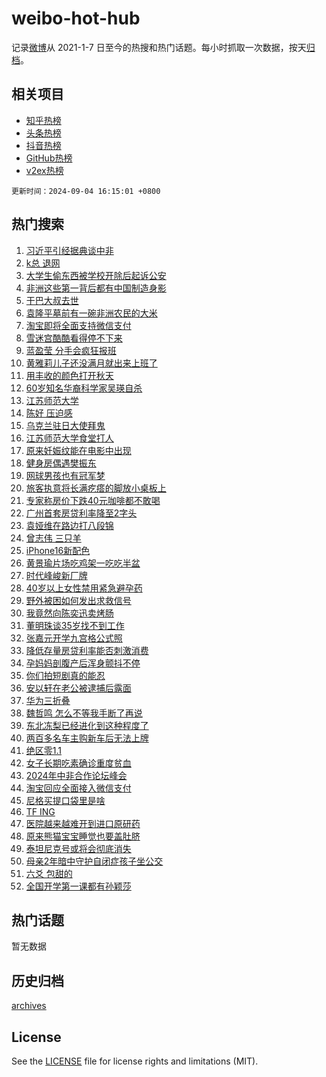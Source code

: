 # weibo-hot-hub

记录[微博](https://www.weibo.com)从 2021-1-7 日至今的热搜和热门话题。每小时抓取一次数据，按天[归档](archives)。

## 相关项目

- [知乎热榜](https://github.com/lonnyzhang423/zhihu-hot-hub)
- [头条热榜](https://github.com/lonnyzhang423/toutiao-hot-hub)
- [抖音热榜](https://github.com/lonnyzhang423/douyin-hot-hub)
- [GitHub热榜](https://github.com/lonnyzhang423/github-hot-hub)
- [v2ex热榜](https://github.com/lonnyzhang423/v2ex-hot-hub)


`更新时间：2024-09-04 16:15:01 +0800`

## 热门搜索

1. [习近平引经据典谈中非](https://m.weibo.cn/search?containerid=100103type%3D1%26t%3D10%26q%3D%23%E4%B9%A0%E8%BF%91%E5%B9%B3%E5%BC%95%E7%BB%8F%E6%8D%AE%E5%85%B8%E8%B0%88%E4%B8%AD%E9%9D%9E%23&stream_entry_id=51&isnewpage=1&extparam=seat%3D1%26filter_type%3Drealtimehot%26stream_entry_id%3D51%26q%3D%2523%25E4%25B9%25A0%25E8%25BF%2591%25E5%25B9%25B3%25E5%25BC%2595%25E7%25BB%258F%25E6%258D%25AE%25E5%2585%25B8%25E8%25B0%2588%25E4%25B8%25AD%25E9%259D%259E%2523%26c_type%3D51%26cate%3D10103%26pos%3D0%26dgr%3D0%26display_time%3D1725437700%26pre_seqid%3D17254377007000054606)
1. [k总 退网](https://m.weibo.cn/search?containerid=100103type%3D1%26t%3D10%26q%3Dk%E6%80%BB+%E9%80%80%E7%BD%91&stream_entry_id=31&isnewpage=1&extparam=seat%3D1%26lcate%3D5001%26pos%3D0%26dgr%3D0%26filter_type%3Drealtimehot%26band_rank%3D1%26q%3Dk%25E6%2580%25BB%2520%25E9%2580%2580%25E7%25BD%2591%26flag%3D2%26stream_entry_id%3D31%26cate%3D5001%26realpos%3D1%26c_type%3D31%26display_time%3D1725437700%26pre_seqid%3D17254377007000054606)
1. [大学生偷东西被学校开除后起诉公安](https://m.weibo.cn/search?containerid=100103type%3D1%26t%3D10%26q%3D%23%E5%A4%A7%E5%AD%A6%E7%94%9F%E5%81%B7%E4%B8%9C%E8%A5%BF%E8%A2%AB%E5%AD%A6%E6%A0%A1%E5%BC%80%E9%99%A4%E5%90%8E%E8%B5%B7%E8%AF%89%E5%85%AC%E5%AE%89%23&stream_entry_id=31&isnewpage=1&extparam=seat%3D1%26lcate%3D5001%26pos%3D1%26dgr%3D0%26filter_type%3Drealtimehot%26band_rank%3D2%26q%3D%2523%25E5%25A4%25A7%25E5%25AD%25A6%25E7%2594%259F%25E5%2581%25B7%25E4%25B8%259C%25E8%25A5%25BF%25E8%25A2%25AB%25E5%25AD%25A6%25E6%25A0%25A1%25E5%25BC%2580%25E9%2599%25A4%25E5%2590%258E%25E8%25B5%25B7%25E8%25AF%2589%25E5%2585%25AC%25E5%25AE%2589%2523%26flag%3D0%26stream_entry_id%3D31%26cate%3D5001%26realpos%3D2%26c_type%3D31%26display_time%3D1725437700%26pre_seqid%3D17254377007000054606)
1. [非洲这些第一背后都有中国制造身影](https://m.weibo.cn/search?containerid=100103type%3D1%26t%3D10%26q%3D%23%E9%9D%9E%E6%B4%B2%E8%BF%99%E4%BA%9B%E7%AC%AC%E4%B8%80%E8%83%8C%E5%90%8E%E9%83%BD%E6%9C%89%E4%B8%AD%E5%9B%BD%E5%88%B6%E9%80%A0%E8%BA%AB%E5%BD%B1%23&stream_entry_id=31&isnewpage=1&extparam=seat%3D1%26lcate%3D5001%26pos%3D2%26dgr%3D0%26filter_type%3Drealtimehot%26band_rank%3D3%26q%3D%2523%25E9%259D%259E%25E6%25B4%25B2%25E8%25BF%2599%25E4%25BA%259B%25E7%25AC%25AC%25E4%25B8%2580%25E8%2583%258C%25E5%2590%258E%25E9%2583%25BD%25E6%259C%2589%25E4%25B8%25AD%25E5%259B%25BD%25E5%2588%25B6%25E9%2580%25A0%25E8%25BA%25AB%25E5%25BD%25B1%2523%26flag%3D1%26stream_entry_id%3D31%26cate%3D5001%26realpos%3D3%26c_type%3D31%26display_time%3D1725437700%26pre_seqid%3D17254377007000054606)
1. [干巴大叔去世](https://m.weibo.cn/search?containerid=100103type%3D1%26t%3D10%26q%3D%23%E5%B9%B2%E5%B7%B4%E5%A4%A7%E5%8F%94%E5%8E%BB%E4%B8%96%23&stream_entry_id=31&isnewpage=1&extparam=seat%3D1%26lcate%3D5001%26pos%3D3%26dgr%3D0%26filter_type%3Drealtimehot%26band_rank%3D4%26q%3D%2523%25E5%25B9%25B2%25E5%25B7%25B4%25E5%25A4%25A7%25E5%258F%2594%25E5%258E%25BB%25E4%25B8%2596%2523%26flag%3D2%26stream_entry_id%3D31%26cate%3D5001%26realpos%3D4%26c_type%3D31%26display_time%3D1725437700%26pre_seqid%3D17254377007000054606)
1. [袁隆平墓前有一碗非洲农民的大米](https://m.weibo.cn/search?containerid=100103type%3D1%26t%3D10%26q%3D%23%E8%A2%81%E9%9A%86%E5%B9%B3%E5%A2%93%E5%89%8D%E6%9C%89%E4%B8%80%E7%A2%97%E9%9D%9E%E6%B4%B2%E5%86%9C%E6%B0%91%E7%9A%84%E5%A4%A7%E7%B1%B3%23&stream_entry_id=31&isnewpage=1&extparam=seat%3D1%26lcate%3D5001%26pos%3D4%26dgr%3D0%26filter_type%3Drealtimehot%26band_rank%3D5%26q%3D%2523%25E8%25A2%2581%25E9%259A%2586%25E5%25B9%25B3%25E5%25A2%2593%25E5%2589%258D%25E6%259C%2589%25E4%25B8%2580%25E7%25A2%2597%25E9%259D%259E%25E6%25B4%25B2%25E5%2586%259C%25E6%25B0%2591%25E7%259A%2584%25E5%25A4%25A7%25E7%25B1%25B3%2523%26flag%3D1%26stream_entry_id%3D31%26cate%3D5001%26realpos%3D5%26c_type%3D31%26display_time%3D1725437700%26pre_seqid%3D17254377007000054606)
1. [淘宝即将全面支持微信支付](https://m.weibo.cn/search?containerid=100103type%3D1%26t%3D10%26q%3D%23%E6%B7%98%E5%AE%9D%E5%8D%B3%E5%B0%86%E5%85%A8%E9%9D%A2%E6%94%AF%E6%8C%81%E5%BE%AE%E4%BF%A1%E6%94%AF%E4%BB%98%23&stream_entry_id=31&isnewpage=1&extparam=seat%3D1%26lcate%3D5001%26pos%3D5%26dgr%3D0%26filter_type%3Drealtimehot%26band_rank%3D6%26q%3D%2523%25E6%25B7%2598%25E5%25AE%259D%25E5%258D%25B3%25E5%25B0%2586%25E5%2585%25A8%25E9%259D%25A2%25E6%2594%25AF%25E6%258C%2581%25E5%25BE%25AE%25E4%25BF%25A1%25E6%2594%25AF%25E4%25BB%2598%2523%26flag%3D1%26stream_entry_id%3D31%26cate%3D5001%26realpos%3D6%26c_type%3D31%26display_time%3D1725437700%26pre_seqid%3D17254377007000054606)
1. [雪迷宫酷酷看得停不下来](https://m.weibo.cn/search?containerid=100103type%3D1%26t%3D10%26q%3D%23%E9%9B%AA%E8%BF%B7%E5%AE%AB%E9%85%B7%E9%85%B7%E7%9C%8B%E5%BE%97%E5%81%9C%E4%B8%8D%E4%B8%8B%E6%9D%A5%23&stream_entry_id=31&isnewpage=1&extparam=seat%3D1%26lcate%3D5001%26pos%3D6%26dgr%3D0%26filter_type%3Drealtimehot%26band_rank%3D7%26q%3D%2523%25E9%259B%25AA%25E8%25BF%25B7%25E5%25AE%25AB%25E9%2585%25B7%25E9%2585%25B7%25E7%259C%258B%25E5%25BE%2597%25E5%2581%259C%25E4%25B8%258D%25E4%25B8%258B%25E6%259D%25A5%2523%26cate%3D5001%26is_ad_pos%3D1%26adid%3D253265%26stream_entry_id%3D31%26c_type%3D31%26display_time%3D1725437700%26pre_seqid%3D17254377007000054606)
1. [蓝盈莹 分手会疯狂报班](https://m.weibo.cn/search?containerid=100103type%3D1%26t%3D10%26q%3D%E8%93%9D%E7%9B%88%E8%8E%B9+%E5%88%86%E6%89%8B%E4%BC%9A%E7%96%AF%E7%8B%82%E6%8A%A5%E7%8F%AD&stream_entry_id=31&isnewpage=1&extparam=seat%3D1%26lcate%3D5001%26pos%3D7%26dgr%3D0%26filter_type%3Drealtimehot%26band_rank%3D7%26q%3D%25E8%2593%259D%25E7%259B%2588%25E8%258E%25B9%2520%25E5%2588%2586%25E6%2589%258B%25E4%25BC%259A%25E7%2596%25AF%25E7%258B%2582%25E6%258A%25A5%25E7%258F%25AD%26flag%3D2%26stream_entry_id%3D31%26cate%3D5001%26realpos%3D7%26c_type%3D31%26display_time%3D1725437700%26pre_seqid%3D17254377007000054606)
1. [黄雅莉儿子还没满月就出来上班了](https://m.weibo.cn/search?containerid=100103type%3D1%26t%3D10%26q%3D%E9%BB%84%E9%9B%85%E8%8E%89%E5%84%BF%E5%AD%90%E8%BF%98%E6%B2%A1%E6%BB%A1%E6%9C%88%E5%B0%B1%E5%87%BA%E6%9D%A5%E4%B8%8A%E7%8F%AD%E4%BA%86&stream_entry_id=31&isnewpage=1&extparam=seat%3D1%26lcate%3D5001%26pos%3D8%26dgr%3D0%26filter_type%3Drealtimehot%26band_rank%3D8%26q%3D%25E9%25BB%2584%25E9%259B%2585%25E8%258E%2589%25E5%2584%25BF%25E5%25AD%2590%25E8%25BF%2598%25E6%25B2%25A1%25E6%25BB%25A1%25E6%259C%2588%25E5%25B0%25B1%25E5%2587%25BA%25E6%259D%25A5%25E4%25B8%258A%25E7%258F%25AD%25E4%25BA%2586%26flag%3D1%26stream_entry_id%3D31%26cate%3D5001%26realpos%3D8%26c_type%3D31%26display_time%3D1725437700%26pre_seqid%3D17254377007000054606)
1. [用丰收的颜色打开秋天](https://m.weibo.cn/search?containerid=100103type%3D1%26t%3D10%26q%3D%23%E7%94%A8%E4%B8%B0%E6%94%B6%E7%9A%84%E9%A2%9C%E8%89%B2%E6%89%93%E5%BC%80%E7%A7%8B%E5%A4%A9%23&stream_entry_id=31&isnewpage=1&extparam=seat%3D1%26lcate%3D5001%26pos%3D9%26dgr%3D0%26filter_type%3Drealtimehot%26band_rank%3D9%26q%3D%2523%25E7%2594%25A8%25E4%25B8%25B0%25E6%2594%25B6%25E7%259A%2584%25E9%25A2%259C%25E8%2589%25B2%25E6%2589%2593%25E5%25BC%2580%25E7%25A7%258B%25E5%25A4%25A9%2523%26flag%3D1%26stream_entry_id%3D31%26cate%3D5001%26realpos%3D9%26c_type%3D31%26display_time%3D1725437700%26pre_seqid%3D17254377007000054606)
1. [60岁知名华裔科学家吴瑛自杀](https://m.weibo.cn/search?containerid=100103type%3D1%26t%3D10%26q%3D%2360%E5%B2%81%E7%9F%A5%E5%90%8D%E5%8D%8E%E8%A3%94%E7%A7%91%E5%AD%A6%E5%AE%B6%E5%90%B4%E7%91%9B%E8%87%AA%E6%9D%80%23&stream_entry_id=31&isnewpage=1&extparam=seat%3D1%26lcate%3D5001%26pos%3D10%26dgr%3D0%26filter_type%3Drealtimehot%26band_rank%3D10%26q%3D%252360%25E5%25B2%2581%25E7%259F%25A5%25E5%2590%258D%25E5%258D%258E%25E8%25A3%2594%25E7%25A7%2591%25E5%25AD%25A6%25E5%25AE%25B6%25E5%2590%25B4%25E7%2591%259B%25E8%2587%25AA%25E6%259D%2580%2523%26flag%3D0%26stream_entry_id%3D31%26cate%3D5001%26realpos%3D10%26c_type%3D31%26display_time%3D1725437700%26pre_seqid%3D17254377007000054606)
1. [江苏师范大学](https://m.weibo.cn/search?containerid=100103type%3D1%26t%3D10%26q%3D%E6%B1%9F%E8%8B%8F%E5%B8%88%E8%8C%83%E5%A4%A7%E5%AD%A6&stream_entry_id=31&isnewpage=1&extparam=seat%3D1%26lcate%3D5001%26pos%3D11%26dgr%3D0%26filter_type%3Drealtimehot%26band_rank%3D11%26q%3D%25E6%25B1%259F%25E8%258B%258F%25E5%25B8%2588%25E8%258C%2583%25E5%25A4%25A7%25E5%25AD%25A6%26flag%3D2%26stream_entry_id%3D31%26cate%3D5001%26realpos%3D11%26c_type%3D31%26display_time%3D1725437700%26pre_seqid%3D17254377007000054606)
1. [陈好 压迫感](https://m.weibo.cn/search?containerid=100103type%3D1%26t%3D10%26q%3D%E9%99%88%E5%A5%BD+%E5%8E%8B%E8%BF%AB%E6%84%9F&stream_entry_id=31&isnewpage=1&extparam=seat%3D1%26lcate%3D5001%26pos%3D12%26dgr%3D0%26filter_type%3Drealtimehot%26band_rank%3D12%26q%3D%25E9%2599%2588%25E5%25A5%25BD%2520%25E5%258E%258B%25E8%25BF%25AB%25E6%2584%259F%26flag%3D0%26stream_entry_id%3D31%26cate%3D5001%26realpos%3D12%26c_type%3D31%26display_time%3D1725437700%26pre_seqid%3D17254377007000054606)
1. [乌克兰驻日大使拜鬼](https://m.weibo.cn/search?containerid=100103type%3D1%26t%3D10%26q%3D%23%E4%B9%8C%E5%85%8B%E5%85%B0%E9%A9%BB%E6%97%A5%E5%A4%A7%E4%BD%BF%E6%8B%9C%E9%AC%BC%23&stream_entry_id=31&isnewpage=1&extparam=seat%3D1%26lcate%3D5001%26pos%3D13%26dgr%3D0%26filter_type%3Drealtimehot%26band_rank%3D13%26q%3D%2523%25E4%25B9%258C%25E5%2585%258B%25E5%2585%25B0%25E9%25A9%25BB%25E6%2597%25A5%25E5%25A4%25A7%25E4%25BD%25BF%25E6%258B%259C%25E9%25AC%25BC%2523%26flag%3D0%26stream_entry_id%3D31%26cate%3D5001%26realpos%3D13%26c_type%3D31%26display_time%3D1725437700%26pre_seqid%3D17254377007000054606)
1. [江苏师范大学食堂打人](https://m.weibo.cn/search?containerid=100103type%3D1%26t%3D10%26q%3D%23%E6%B1%9F%E8%8B%8F%E5%B8%88%E8%8C%83%E5%A4%A7%E5%AD%A6%E9%A3%9F%E5%A0%82%E6%89%93%E4%BA%BA%23&stream_entry_id=31&isnewpage=1&extparam=seat%3D1%26lcate%3D5001%26pos%3D14%26dgr%3D0%26filter_type%3Drealtimehot%26band_rank%3D14%26q%3D%2523%25E6%25B1%259F%25E8%258B%258F%25E5%25B8%2588%25E8%258C%2583%25E5%25A4%25A7%25E5%25AD%25A6%25E9%25A3%259F%25E5%25A0%2582%25E6%2589%2593%25E4%25BA%25BA%2523%26flag%3D1%26stream_entry_id%3D31%26cate%3D5001%26realpos%3D14%26c_type%3D31%26display_time%3D1725437700%26pre_seqid%3D17254377007000054606)
1. [原来妊娠纹能在电影中出现](https://m.weibo.cn/search?containerid=100103type%3D1%26t%3D10%26q%3D%E5%8E%9F%E6%9D%A5%E5%A6%8A%E5%A8%A0%E7%BA%B9%E8%83%BD%E5%9C%A8%E7%94%B5%E5%BD%B1%E4%B8%AD%E5%87%BA%E7%8E%B0&stream_entry_id=31&isnewpage=1&extparam=seat%3D1%26lcate%3D5001%26pos%3D15%26dgr%3D0%26filter_type%3Drealtimehot%26band_rank%3D15%26q%3D%25E5%258E%259F%25E6%259D%25A5%25E5%25A6%258A%25E5%25A8%25A0%25E7%25BA%25B9%25E8%2583%25BD%25E5%259C%25A8%25E7%2594%25B5%25E5%25BD%25B1%25E4%25B8%25AD%25E5%2587%25BA%25E7%258E%25B0%26flag%3D2%26stream_entry_id%3D31%26cate%3D5001%26realpos%3D15%26c_type%3D31%26display_time%3D1725437700%26pre_seqid%3D17254377007000054606)
1. [健身房偶遇樊振东](https://m.weibo.cn/search?containerid=100103type%3D1%26t%3D10%26q%3D%E5%81%A5%E8%BA%AB%E6%88%BF%E5%81%B6%E9%81%87%E6%A8%8A%E6%8C%AF%E4%B8%9C&stream_entry_id=31&isnewpage=1&extparam=seat%3D1%26lcate%3D5001%26pos%3D16%26dgr%3D0%26filter_type%3Drealtimehot%26band_rank%3D16%26q%3D%25E5%2581%25A5%25E8%25BA%25AB%25E6%2588%25BF%25E5%2581%25B6%25E9%2581%2587%25E6%25A8%258A%25E6%258C%25AF%25E4%25B8%259C%26flag%3D1%26stream_entry_id%3D31%26cate%3D5001%26realpos%3D16%26c_type%3D31%26display_time%3D1725437700%26pre_seqid%3D17254377007000054606)
1. [网球男孩也有冠军梦](https://m.weibo.cn/search?containerid=100103type%3D1%26t%3D10%26q%3D%23%E7%BD%91%E7%90%83%E7%94%B7%E5%AD%A9%E4%B9%9F%E6%9C%89%E5%86%A0%E5%86%9B%E6%A2%A6%23&stream_entry_id=31&isnewpage=1&extparam=seat%3D1%26lcate%3D5001%26pos%3D17%26cate%3D5001%26dgr%3D0%26filter_type%3Drealtimehot%26band_rank%3D17%26q%3D%2523%25E7%25BD%2591%25E7%2590%2583%25E7%2594%25B7%25E5%25AD%25A9%25E4%25B9%259F%25E6%259C%2589%25E5%2586%25A0%25E5%2586%259B%25E6%25A2%25A6%2523%26flag%3D0%26stream_entry_id%3D31%26adid%3D253244%26realpos%3D17%26c_type%3D31%26display_time%3D1725437700%26pre_seqid%3D17254377007000054606)
1. [旅客执意将长满疙瘩的脚放小桌板上](https://m.weibo.cn/search?containerid=100103type%3D1%26t%3D10%26q%3D%23%E6%97%85%E5%AE%A2%E6%89%A7%E6%84%8F%E5%B0%86%E9%95%BF%E6%BB%A1%E7%96%99%E7%98%A9%E7%9A%84%E8%84%9A%E6%94%BE%E5%B0%8F%E6%A1%8C%E6%9D%BF%E4%B8%8A%23&stream_entry_id=31&isnewpage=1&extparam=seat%3D1%26lcate%3D5001%26pos%3D18%26dgr%3D0%26filter_type%3Drealtimehot%26band_rank%3D18%26q%3D%2523%25E6%2597%2585%25E5%25AE%25A2%25E6%2589%25A7%25E6%2584%258F%25E5%25B0%2586%25E9%2595%25BF%25E6%25BB%25A1%25E7%2596%2599%25E7%2598%25A9%25E7%259A%2584%25E8%2584%259A%25E6%2594%25BE%25E5%25B0%258F%25E6%25A1%258C%25E6%259D%25BF%25E4%25B8%258A%2523%26flag%3D2%26stream_entry_id%3D31%26cate%3D5001%26realpos%3D18%26c_type%3D31%26display_time%3D1725437700%26pre_seqid%3D17254377007000054606)
1. [专家称房价下跌40元咖啡都不敢喝](https://m.weibo.cn/search?containerid=100103type%3D1%26t%3D10%26q%3D%23%E4%B8%93%E5%AE%B6%E7%A7%B0%E6%88%BF%E4%BB%B7%E4%B8%8B%E8%B7%8C40%E5%85%83%E5%92%96%E5%95%A1%E9%83%BD%E4%B8%8D%E6%95%A2%E5%96%9D%23&stream_entry_id=31&isnewpage=1&extparam=seat%3D1%26lcate%3D5001%26pos%3D19%26dgr%3D0%26filter_type%3Drealtimehot%26band_rank%3D19%26q%3D%2523%25E4%25B8%2593%25E5%25AE%25B6%25E7%25A7%25B0%25E6%2588%25BF%25E4%25BB%25B7%25E4%25B8%258B%25E8%25B7%258C40%25E5%2585%2583%25E5%2592%2596%25E5%2595%25A1%25E9%2583%25BD%25E4%25B8%258D%25E6%2595%25A2%25E5%2596%259D%2523%26flag%3D0%26stream_entry_id%3D31%26cate%3D5001%26realpos%3D19%26c_type%3D31%26display_time%3D1725437700%26pre_seqid%3D17254377007000054606)
1. [广州首套房贷利率降至2字头](https://m.weibo.cn/search?containerid=100103type%3D1%26t%3D10%26q%3D%23%E5%B9%BF%E5%B7%9E%E9%A6%96%E5%A5%97%E6%88%BF%E8%B4%B7%E5%88%A9%E7%8E%87%E9%99%8D%E8%87%B32%E5%AD%97%E5%A4%B4%23&stream_entry_id=31&isnewpage=1&extparam=seat%3D1%26lcate%3D5001%26pos%3D20%26dgr%3D0%26filter_type%3Drealtimehot%26band_rank%3D20%26q%3D%2523%25E5%25B9%25BF%25E5%25B7%259E%25E9%25A6%2596%25E5%25A5%2597%25E6%2588%25BF%25E8%25B4%25B7%25E5%2588%25A9%25E7%258E%2587%25E9%2599%258D%25E8%2587%25B32%25E5%25AD%2597%25E5%25A4%25B4%2523%26flag%3D1%26stream_entry_id%3D31%26cate%3D5001%26realpos%3D20%26c_type%3D31%26display_time%3D1725437700%26pre_seqid%3D17254377007000054606)
1. [袁娅维在路边打八段锦](https://m.weibo.cn/search?containerid=100103type%3D1%26t%3D10%26q%3D%23%E8%A2%81%E5%A8%85%E7%BB%B4%E5%9C%A8%E8%B7%AF%E8%BE%B9%E6%89%93%E5%85%AB%E6%AE%B5%E9%94%A6%23&stream_entry_id=31&isnewpage=1&extparam=seat%3D1%26lcate%3D5001%26pos%3D21%26dgr%3D0%26filter_type%3Drealtimehot%26band_rank%3D21%26q%3D%2523%25E8%25A2%2581%25E5%25A8%2585%25E7%25BB%25B4%25E5%259C%25A8%25E8%25B7%25AF%25E8%25BE%25B9%25E6%2589%2593%25E5%2585%25AB%25E6%25AE%25B5%25E9%2594%25A6%2523%26flag%3D1%26stream_entry_id%3D31%26cate%3D5001%26realpos%3D21%26c_type%3D31%26display_time%3D1725437700%26pre_seqid%3D17254377007000054606)
1. [曾志伟 三只羊](https://m.weibo.cn/search?containerid=100103type%3D1%26t%3D10%26q%3D%E6%9B%BE%E5%BF%97%E4%BC%9F+%E4%B8%89%E5%8F%AA%E7%BE%8A&stream_entry_id=31&isnewpage=1&extparam=seat%3D1%26lcate%3D5001%26pos%3D22%26dgr%3D0%26filter_type%3Drealtimehot%26band_rank%3D22%26q%3D%25E6%259B%25BE%25E5%25BF%2597%25E4%25BC%259F%2520%25E4%25B8%2589%25E5%258F%25AA%25E7%25BE%258A%26flag%3D2%26stream_entry_id%3D31%26cate%3D5001%26realpos%3D22%26c_type%3D31%26display_time%3D1725437700%26pre_seqid%3D17254377007000054606)
1. [iPhone16新配色](https://m.weibo.cn/search?containerid=100103type%3D1%26t%3D10%26q%3D%23iPhone16%E6%96%B0%E9%85%8D%E8%89%B2%23&stream_entry_id=31&isnewpage=1&extparam=seat%3D1%26lcate%3D5001%26pos%3D23%26dgr%3D0%26filter_type%3Drealtimehot%26band_rank%3D23%26q%3D%2523iPhone16%25E6%2596%25B0%25E9%2585%258D%25E8%2589%25B2%2523%26flag%3D0%26stream_entry_id%3D31%26cate%3D5001%26realpos%3D23%26c_type%3D31%26display_time%3D1725437700%26pre_seqid%3D17254377007000054606)
1. [黄景瑜片场吃鸡架一吃吃半盆](https://m.weibo.cn/search?containerid=100103type%3D1%26t%3D10%26q%3D%E9%BB%84%E6%99%AF%E7%91%9C%E7%89%87%E5%9C%BA%E5%90%83%E9%B8%A1%E6%9E%B6%E4%B8%80%E5%90%83%E5%90%83%E5%8D%8A%E7%9B%86&stream_entry_id=31&isnewpage=1&extparam=seat%3D1%26lcate%3D5001%26pos%3D24%26dgr%3D0%26filter_type%3Drealtimehot%26band_rank%3D24%26q%3D%25E9%25BB%2584%25E6%2599%25AF%25E7%2591%259C%25E7%2589%2587%25E5%259C%25BA%25E5%2590%2583%25E9%25B8%25A1%25E6%259E%25B6%25E4%25B8%2580%25E5%2590%2583%25E5%2590%2583%25E5%258D%258A%25E7%259B%2586%26flag%3D0%26stream_entry_id%3D31%26cate%3D5001%26realpos%3D24%26c_type%3D31%26display_time%3D1725437700%26pre_seqid%3D17254377007000054606)
1. [时代峰峻新厂牌](https://m.weibo.cn/search?containerid=100103type%3D1%26t%3D10%26q%3D%E6%97%B6%E4%BB%A3%E5%B3%B0%E5%B3%BB%E6%96%B0%E5%8E%82%E7%89%8C&stream_entry_id=31&isnewpage=1&extparam=seat%3D1%26lcate%3D5001%26pos%3D25%26dgr%3D0%26filter_type%3Drealtimehot%26band_rank%3D25%26q%3D%25E6%2597%25B6%25E4%25BB%25A3%25E5%25B3%25B0%25E5%25B3%25BB%25E6%2596%25B0%25E5%258E%2582%25E7%2589%258C%26flag%3D1%26stream_entry_id%3D31%26cate%3D5001%26realpos%3D25%26c_type%3D31%26display_time%3D1725437700%26pre_seqid%3D17254377007000054606)
1. [40岁以上女性禁用紧急避孕药](https://m.weibo.cn/search?containerid=100103type%3D1%26t%3D10%26q%3D%2340%E5%B2%81%E4%BB%A5%E4%B8%8A%E5%A5%B3%E6%80%A7%E7%A6%81%E7%94%A8%E7%B4%A7%E6%80%A5%E9%81%BF%E5%AD%95%E8%8D%AF%23&stream_entry_id=31&isnewpage=1&extparam=seat%3D1%26lcate%3D5001%26pos%3D26%26dgr%3D0%26filter_type%3Drealtimehot%26band_rank%3D26%26q%3D%252340%25E5%25B2%2581%25E4%25BB%25A5%25E4%25B8%258A%25E5%25A5%25B3%25E6%2580%25A7%25E7%25A6%2581%25E7%2594%25A8%25E7%25B4%25A7%25E6%2580%25A5%25E9%2581%25BF%25E5%25AD%2595%25E8%258D%25AF%2523%26flag%3D0%26stream_entry_id%3D31%26cate%3D5001%26realpos%3D26%26c_type%3D31%26display_time%3D1725437700%26pre_seqid%3D17254377007000054606)
1. [野外被困如何发出求救信号](https://m.weibo.cn/search?containerid=100103type%3D1%26t%3D10%26q%3D%23%E9%87%8E%E5%A4%96%E8%A2%AB%E5%9B%B0%E5%A6%82%E4%BD%95%E5%8F%91%E5%87%BA%E6%B1%82%E6%95%91%E4%BF%A1%E5%8F%B7%23&stream_entry_id=31&isnewpage=1&extparam=seat%3D1%26lcate%3D5001%26pos%3D27%26cate%3D5001%26dgr%3D0%26filter_type%3Drealtimehot%26band_rank%3D27%26q%3D%2523%25E9%2587%258E%25E5%25A4%2596%25E8%25A2%25AB%25E5%259B%25B0%25E5%25A6%2582%25E4%25BD%2595%25E5%258F%2591%25E5%2587%25BA%25E6%25B1%2582%25E6%2595%2591%25E4%25BF%25A1%25E5%258F%25B7%2523%26flag%3D0%26stream_entry_id%3D31%26adid%3D253108%26realpos%3D27%26c_type%3D31%26display_time%3D1725437700%26pre_seqid%3D17254377007000054606)
1. [我竟然向陈奕迅卖烤肠](https://m.weibo.cn/search?containerid=100103type%3D1%26t%3D10%26q%3D%E6%88%91%E7%AB%9F%E7%84%B6%E5%90%91%E9%99%88%E5%A5%95%E8%BF%85%E5%8D%96%E7%83%A4%E8%82%A0&stream_entry_id=31&isnewpage=1&extparam=seat%3D1%26lcate%3D5001%26pos%3D28%26dgr%3D0%26filter_type%3Drealtimehot%26band_rank%3D28%26q%3D%25E6%2588%2591%25E7%25AB%259F%25E7%2584%25B6%25E5%2590%2591%25E9%2599%2588%25E5%25A5%2595%25E8%25BF%2585%25E5%258D%2596%25E7%2583%25A4%25E8%2582%25A0%26flag%3D1%26stream_entry_id%3D31%26cate%3D5001%26realpos%3D28%26c_type%3D31%26display_time%3D1725437700%26pre_seqid%3D17254377007000054606)
1. [董明珠谈35岁找不到工作](https://m.weibo.cn/search?containerid=100103type%3D1%26t%3D10%26q%3D%23%E8%91%A3%E6%98%8E%E7%8F%A0%E8%B0%8835%E5%B2%81%E6%89%BE%E4%B8%8D%E5%88%B0%E5%B7%A5%E4%BD%9C%23&stream_entry_id=31&isnewpage=1&extparam=seat%3D1%26lcate%3D5001%26pos%3D29%26dgr%3D0%26filter_type%3Drealtimehot%26band_rank%3D29%26q%3D%2523%25E8%2591%25A3%25E6%2598%258E%25E7%258F%25A0%25E8%25B0%258835%25E5%25B2%2581%25E6%2589%25BE%25E4%25B8%258D%25E5%2588%25B0%25E5%25B7%25A5%25E4%25BD%259C%2523%26flag%3D0%26stream_entry_id%3D31%26cate%3D5001%26realpos%3D29%26c_type%3D31%26display_time%3D1725437700%26pre_seqid%3D17254377007000054606)
1. [张嘉元开学九宫格公式照](https://m.weibo.cn/search?containerid=100103type%3D1%26t%3D10%26q%3D%23%E5%BC%A0%E5%98%89%E5%85%83%E5%BC%80%E5%AD%A6%E4%B9%9D%E5%AE%AB%E6%A0%BC%E5%85%AC%E5%BC%8F%E7%85%A7%23&stream_entry_id=31&isnewpage=1&extparam=seat%3D1%26lcate%3D5001%26pos%3D30%26dgr%3D0%26filter_type%3Drealtimehot%26band_rank%3D30%26q%3D%2523%25E5%25BC%25A0%25E5%2598%2589%25E5%2585%2583%25E5%25BC%2580%25E5%25AD%25A6%25E4%25B9%259D%25E5%25AE%25AB%25E6%25A0%25BC%25E5%2585%25AC%25E5%25BC%258F%25E7%2585%25A7%2523%26flag%3D1%26stream_entry_id%3D31%26cate%3D5001%26realpos%3D30%26c_type%3D31%26display_time%3D1725437700%26pre_seqid%3D17254377007000054606)
1. [降低存量房贷利率能否刺激消费](https://m.weibo.cn/search?containerid=100103type%3D1%26t%3D10%26q%3D%23%E9%99%8D%E4%BD%8E%E5%AD%98%E9%87%8F%E6%88%BF%E8%B4%B7%E5%88%A9%E7%8E%87%E8%83%BD%E5%90%A6%E5%88%BA%E6%BF%80%E6%B6%88%E8%B4%B9%23&stream_entry_id=31&isnewpage=1&extparam=seat%3D1%26lcate%3D5001%26pos%3D31%26dgr%3D0%26filter_type%3Drealtimehot%26band_rank%3D31%26q%3D%2523%25E9%2599%258D%25E4%25BD%258E%25E5%25AD%2598%25E9%2587%258F%25E6%2588%25BF%25E8%25B4%25B7%25E5%2588%25A9%25E7%258E%2587%25E8%2583%25BD%25E5%2590%25A6%25E5%2588%25BA%25E6%25BF%2580%25E6%25B6%2588%25E8%25B4%25B9%2523%26flag%3D1%26stream_entry_id%3D31%26cate%3D5001%26realpos%3D31%26c_type%3D31%26display_time%3D1725437700%26pre_seqid%3D17254377007000054606)
1. [孕妈妈剖腹产后浑身颤抖不停](https://m.weibo.cn/search?containerid=100103type%3D1%26t%3D10%26q%3D%23%E5%AD%95%E5%A6%88%E5%A6%88%E5%89%96%E8%85%B9%E4%BA%A7%E5%90%8E%E6%B5%91%E8%BA%AB%E9%A2%A4%E6%8A%96%E4%B8%8D%E5%81%9C%23&stream_entry_id=31&isnewpage=1&extparam=seat%3D1%26lcate%3D5001%26pos%3D32%26dgr%3D0%26filter_type%3Drealtimehot%26band_rank%3D32%26q%3D%2523%25E5%25AD%2595%25E5%25A6%2588%25E5%25A6%2588%25E5%2589%2596%25E8%2585%25B9%25E4%25BA%25A7%25E5%2590%258E%25E6%25B5%2591%25E8%25BA%25AB%25E9%25A2%25A4%25E6%258A%2596%25E4%25B8%258D%25E5%2581%259C%2523%26flag%3D1%26stream_entry_id%3D31%26cate%3D5001%26realpos%3D32%26c_type%3D31%26display_time%3D1725437700%26pre_seqid%3D17254377007000054606)
1. [你们拍短剧真的能忍](https://m.weibo.cn/search?containerid=100103type%3D1%26t%3D10%26q%3D%E4%BD%A0%E4%BB%AC%E6%8B%8D%E7%9F%AD%E5%89%A7%E7%9C%9F%E7%9A%84%E8%83%BD%E5%BF%8D&stream_entry_id=31&isnewpage=1&extparam=seat%3D1%26lcate%3D5001%26pos%3D33%26dgr%3D0%26filter_type%3Drealtimehot%26band_rank%3D33%26q%3D%25E4%25BD%25A0%25E4%25BB%25AC%25E6%258B%258D%25E7%259F%25AD%25E5%2589%25A7%25E7%259C%259F%25E7%259A%2584%25E8%2583%25BD%25E5%25BF%258D%26flag%3D1%26stream_entry_id%3D31%26cate%3D5001%26realpos%3D33%26c_type%3D31%26display_time%3D1725437700%26pre_seqid%3D17254377007000054606)
1. [安以轩在老公被逮捕后露面](https://m.weibo.cn/search?containerid=100103type%3D1%26t%3D10%26q%3D%23%E5%AE%89%E4%BB%A5%E8%BD%A9%E5%9C%A8%E8%80%81%E5%85%AC%E8%A2%AB%E9%80%AE%E6%8D%95%E5%90%8E%E9%9C%B2%E9%9D%A2%23&stream_entry_id=31&isnewpage=1&extparam=seat%3D1%26lcate%3D5001%26pos%3D34%26dgr%3D0%26filter_type%3Drealtimehot%26band_rank%3D34%26q%3D%2523%25E5%25AE%2589%25E4%25BB%25A5%25E8%25BD%25A9%25E5%259C%25A8%25E8%2580%2581%25E5%2585%25AC%25E8%25A2%25AB%25E9%2580%25AE%25E6%258D%2595%25E5%2590%258E%25E9%259C%25B2%25E9%259D%25A2%2523%26flag%3D1%26stream_entry_id%3D31%26cate%3D5001%26realpos%3D34%26c_type%3D31%26display_time%3D1725437700%26pre_seqid%3D17254377007000054606)
1. [华为三折叠](https://m.weibo.cn/search?containerid=100103type%3D1%26t%3D10%26q%3D%23%E5%8D%8E%E4%B8%BA%E4%B8%89%E6%8A%98%E5%8F%A0%23&stream_entry_id=31&isnewpage=1&extparam=seat%3D1%26lcate%3D5001%26pos%3D35%26dgr%3D0%26filter_type%3Drealtimehot%26band_rank%3D35%26q%3D%2523%25E5%258D%258E%25E4%25B8%25BA%25E4%25B8%2589%25E6%258A%2598%25E5%258F%25A0%2523%26flag%3D0%26stream_entry_id%3D31%26cate%3D5001%26realpos%3D35%26c_type%3D31%26display_time%3D1725437700%26pre_seqid%3D17254377007000054606)
1. [魏哲鸣 怎么不等我手断了再说](https://m.weibo.cn/search?containerid=100103type%3D1%26t%3D10%26q%3D%E9%AD%8F%E5%93%B2%E9%B8%A3+%E6%80%8E%E4%B9%88%E4%B8%8D%E7%AD%89%E6%88%91%E6%89%8B%E6%96%AD%E4%BA%86%E5%86%8D%E8%AF%B4&stream_entry_id=31&isnewpage=1&extparam=seat%3D1%26lcate%3D5001%26pos%3D36%26dgr%3D0%26filter_type%3Drealtimehot%26band_rank%3D36%26q%3D%25E9%25AD%258F%25E5%2593%25B2%25E9%25B8%25A3%2520%25E6%2580%258E%25E4%25B9%2588%25E4%25B8%258D%25E7%25AD%2589%25E6%2588%2591%25E6%2589%258B%25E6%2596%25AD%25E4%25BA%2586%25E5%2586%258D%25E8%25AF%25B4%26flag%3D0%26stream_entry_id%3D31%26cate%3D5001%26realpos%3D36%26c_type%3D31%26display_time%3D1725437700%26pre_seqid%3D17254377007000054606)
1. [东北冻梨已经进化到这种程度了](https://m.weibo.cn/search?containerid=100103type%3D1%26t%3D10%26q%3D%23%E4%B8%9C%E5%8C%97%E5%86%BB%E6%A2%A8%E5%B7%B2%E7%BB%8F%E8%BF%9B%E5%8C%96%E5%88%B0%E8%BF%99%E7%A7%8D%E7%A8%8B%E5%BA%A6%E4%BA%86%23&stream_entry_id=31&isnewpage=1&extparam=seat%3D1%26lcate%3D5001%26pos%3D37%26dgr%3D0%26filter_type%3Drealtimehot%26band_rank%3D37%26q%3D%2523%25E4%25B8%259C%25E5%258C%2597%25E5%2586%25BB%25E6%25A2%25A8%25E5%25B7%25B2%25E7%25BB%258F%25E8%25BF%259B%25E5%258C%2596%25E5%2588%25B0%25E8%25BF%2599%25E7%25A7%258D%25E7%25A8%258B%25E5%25BA%25A6%25E4%25BA%2586%2523%26flag%3D0%26stream_entry_id%3D31%26cate%3D5001%26realpos%3D37%26c_type%3D31%26display_time%3D1725437700%26pre_seqid%3D17254377007000054606)
1. [两百多名车主购新车后无法上牌](https://m.weibo.cn/search?containerid=100103type%3D1%26t%3D10%26q%3D%23%E4%B8%A4%E7%99%BE%E5%A4%9A%E5%90%8D%E8%BD%A6%E4%B8%BB%E8%B4%AD%E6%96%B0%E8%BD%A6%E5%90%8E%E6%97%A0%E6%B3%95%E4%B8%8A%E7%89%8C%23&stream_entry_id=31&isnewpage=1&extparam=seat%3D1%26lcate%3D5001%26pos%3D38%26dgr%3D0%26filter_type%3Drealtimehot%26band_rank%3D38%26q%3D%2523%25E4%25B8%25A4%25E7%2599%25BE%25E5%25A4%259A%25E5%2590%258D%25E8%25BD%25A6%25E4%25B8%25BB%25E8%25B4%25AD%25E6%2596%25B0%25E8%25BD%25A6%25E5%2590%258E%25E6%2597%25A0%25E6%25B3%2595%25E4%25B8%258A%25E7%2589%258C%2523%26flag%3D1%26stream_entry_id%3D31%26cate%3D5001%26realpos%3D38%26c_type%3D31%26display_time%3D1725437700%26pre_seqid%3D17254377007000054606)
1. [绝区零1.1](https://m.weibo.cn/search?containerid=100103type%3D1%26t%3D10%26q%3D%23%E7%BB%9D%E5%8C%BA%E9%9B%B61.1%23&stream_entry_id=31&isnewpage=1&extparam=seat%3D1%26lcate%3D5001%26pos%3D39%26dgr%3D0%26filter_type%3Drealtimehot%26band_rank%3D39%26q%3D%2523%25E7%25BB%259D%25E5%258C%25BA%25E9%259B%25B61.1%2523%26flag%3D1%26stream_entry_id%3D31%26cate%3D5001%26realpos%3D39%26c_type%3D31%26display_time%3D1725437700%26pre_seqid%3D17254377007000054606)
1. [女子长期吃素确诊重度贫血](https://m.weibo.cn/search?containerid=100103type%3D1%26t%3D10%26q%3D%23%E5%A5%B3%E5%AD%90%E9%95%BF%E6%9C%9F%E5%90%83%E7%B4%A0%E7%A1%AE%E8%AF%8A%E9%87%8D%E5%BA%A6%E8%B4%AB%E8%A1%80%23&stream_entry_id=31&isnewpage=1&extparam=seat%3D1%26lcate%3D5001%26pos%3D40%26dgr%3D0%26filter_type%3Drealtimehot%26band_rank%3D40%26q%3D%2523%25E5%25A5%25B3%25E5%25AD%2590%25E9%2595%25BF%25E6%259C%259F%25E5%2590%2583%25E7%25B4%25A0%25E7%25A1%25AE%25E8%25AF%258A%25E9%2587%258D%25E5%25BA%25A6%25E8%25B4%25AB%25E8%25A1%2580%2523%26flag%3D0%26stream_entry_id%3D31%26cate%3D5001%26realpos%3D40%26c_type%3D31%26display_time%3D1725437700%26pre_seqid%3D17254377007000054606)
1. [2024年中非合作论坛峰会](https://m.weibo.cn/search?containerid=100103type%3D1%26t%3D10%26q%3D%232024%E5%B9%B4%E4%B8%AD%E9%9D%9E%E5%90%88%E4%BD%9C%E8%AE%BA%E5%9D%9B%E5%B3%B0%E4%BC%9A%23&stream_entry_id=31&isnewpage=1&extparam=seat%3D1%26lcate%3D5001%26pos%3D41%26dgr%3D0%26filter_type%3Drealtimehot%26band_rank%3D41%26q%3D%25232024%25E5%25B9%25B4%25E4%25B8%25AD%25E9%259D%259E%25E5%2590%2588%25E4%25BD%259C%25E8%25AE%25BA%25E5%259D%259B%25E5%25B3%25B0%25E4%25BC%259A%2523%26flag%3D0%26stream_entry_id%3D31%26cate%3D5001%26realpos%3D41%26c_type%3D31%26display_time%3D1725437700%26pre_seqid%3D17254377007000054606)
1. [淘宝回应全面接入微信支付](https://m.weibo.cn/search?containerid=100103type%3D1%26t%3D10%26q%3D%23%E6%B7%98%E5%AE%9D%E5%9B%9E%E5%BA%94%E5%85%A8%E9%9D%A2%E6%8E%A5%E5%85%A5%E5%BE%AE%E4%BF%A1%E6%94%AF%E4%BB%98%23&stream_entry_id=31&isnewpage=1&extparam=seat%3D1%26lcate%3D5001%26pos%3D42%26dgr%3D0%26filter_type%3Drealtimehot%26band_rank%3D42%26q%3D%2523%25E6%25B7%2598%25E5%25AE%259D%25E5%259B%259E%25E5%25BA%2594%25E5%2585%25A8%25E9%259D%25A2%25E6%258E%25A5%25E5%2585%25A5%25E5%25BE%25AE%25E4%25BF%25A1%25E6%2594%25AF%25E4%25BB%2598%2523%26flag%3D1%26stream_entry_id%3D31%26cate%3D5001%26realpos%3D42%26c_type%3D31%26display_time%3D1725437700%26pre_seqid%3D17254377007000054606)
1. [尼格买提口袋里是啥](https://m.weibo.cn/search?containerid=100103type%3D1%26t%3D10%26q%3D%23%E5%B0%BC%E6%A0%BC%E4%B9%B0%E6%8F%90%E5%8F%A3%E8%A2%8B%E9%87%8C%E6%98%AF%E5%95%A5%23&stream_entry_id=31&isnewpage=1&extparam=seat%3D1%26lcate%3D5001%26pos%3D43%26cate%3D5001%26dgr%3D0%26filter_type%3Drealtimehot%26band_rank%3D43%26q%3D%2523%25E5%25B0%25BC%25E6%25A0%25BC%25E4%25B9%25B0%25E6%258F%2590%25E5%258F%25A3%25E8%25A2%258B%25E9%2587%258C%25E6%2598%25AF%25E5%2595%25A5%2523%26flag%3D0%26stream_entry_id%3D31%26adid%3D253283%26realpos%3D43%26c_type%3D31%26display_time%3D1725437700%26pre_seqid%3D17254377007000054606)
1. [TF ING](https://m.weibo.cn/search?containerid=100103type%3D1%26t%3D10%26q%3DTF+ING&stream_entry_id=31&isnewpage=1&extparam=seat%3D1%26lcate%3D5001%26pos%3D44%26dgr%3D0%26filter_type%3Drealtimehot%26band_rank%3D44%26q%3DTF%2520ING%26flag%3D1%26stream_entry_id%3D31%26cate%3D5001%26realpos%3D44%26c_type%3D31%26display_time%3D1725437700%26pre_seqid%3D17254377007000054606)
1. [医院越来越难开到进口原研药](https://m.weibo.cn/search?containerid=100103type%3D1%26t%3D10%26q%3D%23%E5%8C%BB%E9%99%A2%E8%B6%8A%E6%9D%A5%E8%B6%8A%E9%9A%BE%E5%BC%80%E5%88%B0%E8%BF%9B%E5%8F%A3%E5%8E%9F%E7%A0%94%E8%8D%AF%23&stream_entry_id=31&isnewpage=1&extparam=seat%3D1%26lcate%3D5001%26pos%3D45%26dgr%3D0%26filter_type%3Drealtimehot%26band_rank%3D45%26q%3D%2523%25E5%258C%25BB%25E9%2599%25A2%25E8%25B6%258A%25E6%259D%25A5%25E8%25B6%258A%25E9%259A%25BE%25E5%25BC%2580%25E5%2588%25B0%25E8%25BF%259B%25E5%258F%25A3%25E5%258E%259F%25E7%25A0%2594%25E8%258D%25AF%2523%26flag%3D0%26stream_entry_id%3D31%26cate%3D5001%26realpos%3D45%26c_type%3D31%26display_time%3D1725437700%26pre_seqid%3D17254377007000054606)
1. [原来熊猫宝宝睡觉也要盖肚脐](https://m.weibo.cn/search?containerid=100103type%3D1%26t%3D10%26q%3D%23%E5%8E%9F%E6%9D%A5%E7%86%8A%E7%8C%AB%E5%AE%9D%E5%AE%9D%E7%9D%A1%E8%A7%89%E4%B9%9F%E8%A6%81%E7%9B%96%E8%82%9A%E8%84%90%23&stream_entry_id=31&isnewpage=1&extparam=seat%3D1%26lcate%3D5001%26pos%3D46%26dgr%3D0%26filter_type%3Drealtimehot%26band_rank%3D46%26q%3D%2523%25E5%258E%259F%25E6%259D%25A5%25E7%2586%258A%25E7%258C%25AB%25E5%25AE%259D%25E5%25AE%259D%25E7%259D%25A1%25E8%25A7%2589%25E4%25B9%259F%25E8%25A6%2581%25E7%259B%2596%25E8%2582%259A%25E8%2584%2590%2523%26flag%3D32768%26stream_entry_id%3D31%26cate%3D5001%26realpos%3D46%26c_type%3D31%26display_time%3D1725437700%26pre_seqid%3D17254377007000054606)
1. [泰坦尼克号或将会彻底消失](https://m.weibo.cn/search?containerid=100103type%3D1%26t%3D10%26q%3D%23%E6%B3%B0%E5%9D%A6%E5%B0%BC%E5%85%8B%E5%8F%B7%E6%88%96%E5%B0%86%E4%BC%9A%E5%BD%BB%E5%BA%95%E6%B6%88%E5%A4%B1%23&stream_entry_id=31&isnewpage=1&extparam=seat%3D1%26lcate%3D5001%26pos%3D47%26dgr%3D0%26filter_type%3Drealtimehot%26band_rank%3D47%26q%3D%2523%25E6%25B3%25B0%25E5%259D%25A6%25E5%25B0%25BC%25E5%2585%258B%25E5%258F%25B7%25E6%2588%2596%25E5%25B0%2586%25E4%25BC%259A%25E5%25BD%25BB%25E5%25BA%2595%25E6%25B6%2588%25E5%25A4%25B1%2523%26flag%3D1%26stream_entry_id%3D31%26cate%3D5001%26realpos%3D47%26c_type%3D31%26display_time%3D1725437700%26pre_seqid%3D17254377007000054606)
1. [母亲2年暗中守护自闭症孩子坐公交](https://m.weibo.cn/search?containerid=100103type%3D1%26t%3D10%26q%3D%23%E6%AF%8D%E4%BA%B22%E5%B9%B4%E6%9A%97%E4%B8%AD%E5%AE%88%E6%8A%A4%E8%87%AA%E9%97%AD%E7%97%87%E5%AD%A9%E5%AD%90%E5%9D%90%E5%85%AC%E4%BA%A4%23&stream_entry_id=31&isnewpage=1&extparam=seat%3D1%26lcate%3D5001%26pos%3D48%26dgr%3D0%26filter_type%3Drealtimehot%26band_rank%3D48%26q%3D%2523%25E6%25AF%258D%25E4%25BA%25B22%25E5%25B9%25B4%25E6%259A%2597%25E4%25B8%25AD%25E5%25AE%2588%25E6%258A%25A4%25E8%2587%25AA%25E9%2597%25AD%25E7%2597%2587%25E5%25AD%25A9%25E5%25AD%2590%25E5%259D%2590%25E5%2585%25AC%25E4%25BA%25A4%2523%26flag%3D1%26stream_entry_id%3D31%26cate%3D5001%26realpos%3D48%26c_type%3D31%26display_time%3D1725437700%26pre_seqid%3D17254377007000054606)
1. [六爻 包甜的](https://m.weibo.cn/search?containerid=100103type%3D1%26t%3D10%26q%3D%E5%85%AD%E7%88%BB+%E5%8C%85%E7%94%9C%E7%9A%84&stream_entry_id=31&isnewpage=1&extparam=seat%3D1%26lcate%3D5001%26pos%3D49%26dgr%3D0%26filter_type%3Drealtimehot%26band_rank%3D49%26q%3D%25E5%2585%25AD%25E7%2588%25BB%2520%25E5%258C%2585%25E7%2594%259C%25E7%259A%2584%26flag%3D1%26stream_entry_id%3D31%26cate%3D5001%26realpos%3D49%26c_type%3D31%26display_time%3D1725437700%26pre_seqid%3D17254377007000054606)
1. [全国开学第一课都有孙颖莎](https://m.weibo.cn/search?containerid=100103type%3D1%26t%3D10%26q%3D%E5%85%A8%E5%9B%BD%E5%BC%80%E5%AD%A6%E7%AC%AC%E4%B8%80%E8%AF%BE%E9%83%BD%E6%9C%89%E5%AD%99%E9%A2%96%E8%8E%8E&stream_entry_id=31&isnewpage=1&extparam=seat%3D1%26lcate%3D5001%26pos%3D50%26dgr%3D0%26filter_type%3Drealtimehot%26band_rank%3D50%26q%3D%25E5%2585%25A8%25E5%259B%25BD%25E5%25BC%2580%25E5%25AD%25A6%25E7%25AC%25AC%25E4%25B8%2580%25E8%25AF%25BE%25E9%2583%25BD%25E6%259C%2589%25E5%25AD%2599%25E9%25A2%2596%25E8%258E%258E%26flag%3D1%26stream_entry_id%3D31%26cate%3D5001%26realpos%3D50%26c_type%3D31%26display_time%3D1725437700%26pre_seqid%3D17254377007000054606)

## 热门话题

暂无数据

## 历史归档

[archives](archives)

## License

See the [LICENSE](LICENSE) file for license rights and limitations (MIT).
